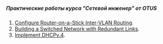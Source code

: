 ##### Практические работы курса "Сетевой инженер" от OTUS

1. [Configure Router-on-a-Stick Inter-VLAN Routing](lab01/).
2. [Building a Switched Network with Redundant Links](lab02/).
3. [Implement DHCPv.4](lab03/).
